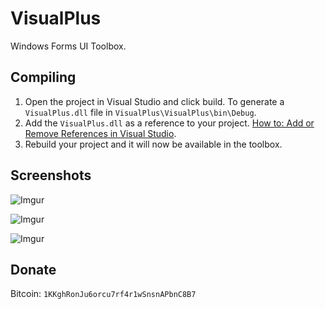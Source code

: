# VisualPlus
Windows Forms UI Toolbox.

## Compiling
1. Open the project in Visual Studio and click build. To generate a ```VisualPlus.dll``` file in ```VisualPlus\VisualPlus\bin\Debug```.
2. Add the ```VisualPlus.dll``` as a reference to your project. [How to: Add or Remove References in Visual Studio](https://msdn.microsoft.com/en-us/library/wkze6zky(v=vs.100).aspx).
3. Rebuild your project and it will now be available in the toolbox.

## Screenshots
![Imgur](http://i.imgur.com/6MPGU6E.jpg)

![Imgur](http://i.imgur.com/w6skfXF.jpg)

![Imgur](http://i.imgur.com/F5mjJHD.jpg)

## Donate
Bitcoin: `1KKghRonJu6orcu7rf4r1wSnsnAPbnC8B7`
